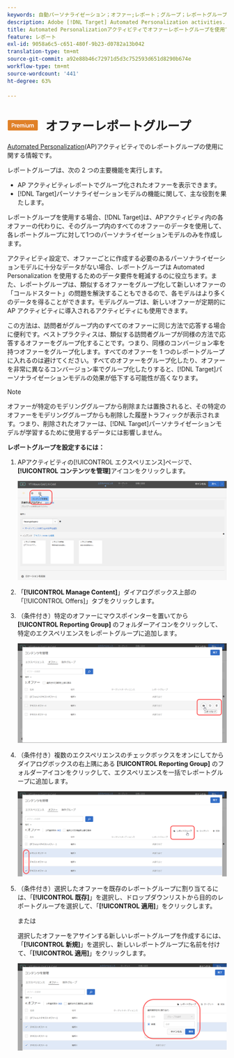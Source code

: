 ```yaml
---
keywords: 自動パーソナライゼーション；オファー;レポート；グループ；レポートグループ
description: Adobe [!DNL Target] Automated Personalization activities. Using reporting groups, [!DNL Target] でオファーレポートグループを使用する方法を学びます。この方法では、各レポートグループに対して1つのパーソナライゼーションモデルのみを作成します。
title: Automated Personalizationアクティビティでオファーレポートグループを使用できますか。
feature: レポート
exl-id: 9058a6c5-c651-480f-9b23-d0782a13b042
translation-type: tm+mt
source-git-commit: a92e88b46c72971d5d3c752593d651d8290b674e
workflow-type: tm+mt
source-wordcount: '441'
ht-degree: 63%

---
```


# ![Automated Personalizationのプレミアム](/help/assets/premium.png) オファーレポートグループ

[Automated Personalization](/help/c-activities/t-automated-personalization/automated-personalization.md)(AP)アクティビティでのレポートグループの使用に関する情報です。

レポートグループは、次の 2 つの主要機能を実行します。

* AP アクティビティレポートでグループ化されたオファーを表示できます。
* [!DNL Target]パーソナライゼーションモデルの機能に関して、主な役割を果たします。

レポートグループを使用する場合、[!DNL Target]は、APアクティビティ内の各オファーの代わりに、そのグループ内のすべてのオファーのデータを使用して、各レポートグループに対して1つのパーソナライゼーションモデルのみを作成します。

アクティビティ設定で、オファーごとに作成する必要のあるパーソナライゼーションモデルに十分なデータがない場合、レポートグループは Automated Personalization を使用するためのデータ要件を軽減するのに役立ちます。また、レポートグループは、類似するオファーをグループ化して新しいオファーの「コールドスタート」の問題を解決することもできるので、各モデルはより多くのデータを得ることができます。モデルグループは、新しいオファーが定期的に AP アクティビティに導入されるアクティビティにも使用できます。

この方法は、訪問者がグループ内のすべてのオファーに同じ方法で応答する場合に便利です。ベストプラクティスは、類似する訪問者グループが同様の方法で応答するオファーをグループ化することです。つまり、同様のコンバージョン率を持つオファーをグループ化します。すべてのオファーを 1 つのレポートグループに入れるのは避けてください。すべてのオファーをグループ化したり、オファーを非常に異なるコンバージョン率でグループ化したりすると、[!DNL Target]パーソナライゼーションモデルの効果が低下する可能性が高くなります。

>[!NOTE]
>
>オファーが特定のモデリンググループから削除または置換されると、その特定のオファーをモデリンググループからも削除した履歴トラフィックが表示されます。つまり、削除されたオファーは、[!DNL Target]パーソナライゼーションモデルが学習するために使用するデータには影響しません。

**レポートグループを設定するには：**

1. APアクティビティの[!UICONTROL エクスペリエンス]ページで、**[!UICONTROL コンテンツを管理]**&#x200B;アイコンをクリックします。

   ![](assets/ap_manage_content.png)

1. 「**[!UICONTROL Manage Content]**」ダイアログボックス上部の「[!UICONTROL Offers]」タブをクリックします。
1. （条件付き）特定のオファーにマウスポインターを置いてから **[!UICONTROL Reporting Group]** のフォルダーアイコンをクリックして、特定のエクスペリエンスをレポートグループに追加します。

   ![](assets/ap_manage_content_2.png)

1. （条件付き）複数のエクスペリエンスのチェックボックスをオンにしてからダイアログボックスの右上隅にある **[!UICONTROL Reporting Group]** のフォルダーアイコンをクリックして、エクスペリエンスを一括でレポートグループに追加します。

   ![](assets/ap_manage_content_3.png)

1. （条件付き）選択したオファーを既存のレポートグループに割り当てるには、「**[!UICONTROL 既存]**」を選択し、ドロップダウンリストから目的のレポートグループを選択して、「**[!UICONTROL 適用]**」をクリックします。

   または

   選択したオファーをアサインする新しいレポートグループを作成するには、 「**[!UICONTROL 新規]**」を選択し、新しいレポートグループに名前を付けて、「**[!UICONTROL 適用]**」をクリックします。

   ![](assets/ap_reporting_groups.png)
